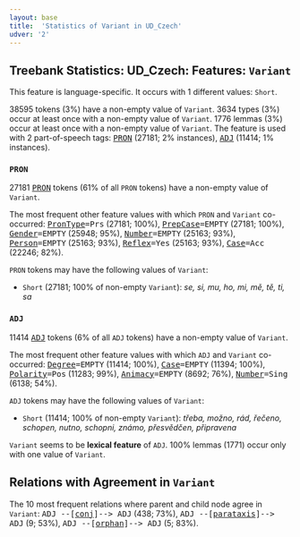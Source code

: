 ```yaml
---
layout: base
title:  'Statistics of Variant in UD_Czech'
udver: '2'
---
```


## Treebank Statistics: UD_Czech: Features: `Variant`

This feature is language-specific.
It occurs with 1 different values: `Short`.

38595 tokens (3%) have a non-empty value of `Variant`.
3634 types (3%) occur at least once with a non-empty value of `Variant`.
1776 lemmas (3%) occur at least once with a non-empty value of `Variant`.
The feature is used with 2 part-of-speech tags: <tt><a href="cs-pos-PRON.html">PRON</a></tt> (27181; 2% instances), <tt><a href="cs-pos-ADJ.html">ADJ</a></tt> (11414; 1% instances).

### `PRON`

27181 <tt><a href="cs-pos-PRON.html">PRON</a></tt> tokens (61% of all `PRON` tokens) have a non-empty value of `Variant`.

The most frequent other feature values with which `PRON` and `Variant` co-occurred: <tt><a href="cs-feat-PronType.html">PronType</a></tt><tt>=Prs</tt> (27181; 100%), <tt><a href="cs-feat-PrepCase.html">PrepCase</a></tt><tt>=EMPTY</tt> (27181; 100%), <tt><a href="cs-feat-Gender.html">Gender</a></tt><tt>=EMPTY</tt> (25948; 95%), <tt><a href="cs-feat-Number.html">Number</a></tt><tt>=EMPTY</tt> (25163; 93%), <tt><a href="cs-feat-Person.html">Person</a></tt><tt>=EMPTY</tt> (25163; 93%), <tt><a href="cs-feat-Reflex.html">Reflex</a></tt><tt>=Yes</tt> (25163; 93%), <tt><a href="cs-feat-Case.html">Case</a></tt><tt>=Acc</tt> (22246; 82%).

`PRON` tokens may have the following values of `Variant`:

* `Short` (27181; 100% of non-empty `Variant`): <em>se, si, mu, ho, mi, mě, tě, ti, sa</em>

### `ADJ`

11414 <tt><a href="cs-pos-ADJ.html">ADJ</a></tt> tokens (6% of all `ADJ` tokens) have a non-empty value of `Variant`.

The most frequent other feature values with which `ADJ` and `Variant` co-occurred: <tt><a href="cs-feat-Degree.html">Degree</a></tt><tt>=EMPTY</tt> (11414; 100%), <tt><a href="cs-feat-Case.html">Case</a></tt><tt>=EMPTY</tt> (11394; 100%), <tt><a href="cs-feat-Polarity.html">Polarity</a></tt><tt>=Pos</tt> (11283; 99%), <tt><a href="cs-feat-Animacy.html">Animacy</a></tt><tt>=EMPTY</tt> (8692; 76%), <tt><a href="cs-feat-Number.html">Number</a></tt><tt>=Sing</tt> (6138; 54%).

`ADJ` tokens may have the following values of `Variant`:

* `Short` (11414; 100% of non-empty `Variant`): <em>třeba, možno, rád, řečeno, schopen, nutno, schopni, známo, přesvědčen, připravena</em>

`Variant` seems to be **lexical feature** of `ADJ`. 100% lemmas (1771) occur only with one value of `Variant`.

## Relations with Agreement in `Variant`

The 10 most frequent relations where parent and child node agree in `Variant`:
<tt>ADJ --[<tt><a href="cs-dep-conj.html">conj</a></tt>]--> ADJ</tt> (438; 73%),
<tt>ADJ --[<tt><a href="cs-dep-parataxis.html">parataxis</a></tt>]--> ADJ</tt> (9; 53%),
<tt>ADJ --[<tt><a href="cs-dep-orphan.html">orphan</a></tt>]--> ADJ</tt> (5; 83%).

